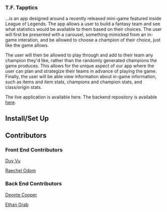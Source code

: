 ### T.F. Tapptics

...is an app designed around a recently released mini-game featured inside League of Legends. The app allows a user to build a fantasy team and see what statistics would be available to them based on their choices. The user will first be presented with a carousel, something mimicked from an in-game interation, and be allowed to choose a champion of their choice, just like the game allows. 

The user will then be allowed to play through and add to their team any champion they'd like, rather than the randomly generated champions the game produces. This allows for the unique aspect of our app where the user can plan and strategize their teams in advance of playing the game. Finally, the user will be able view information about in-game information, such as items and item stats, champions and champion stats, and class/origin stats.

The live application is available here.
The backend repository is available [here](https://github.com/tftapptics/tft_backend).

## Install/Set Up

## Contributors
### Front End Contributors
[Duy Vu](https://github.com/Rosebud303)

[Raechel Odom](https://github.com/raechelo)

### Back End Contributors
[Deonte Cooper](https://github.com/djc00p)

[Ethan Grab](https://github.com/Stoovels)
